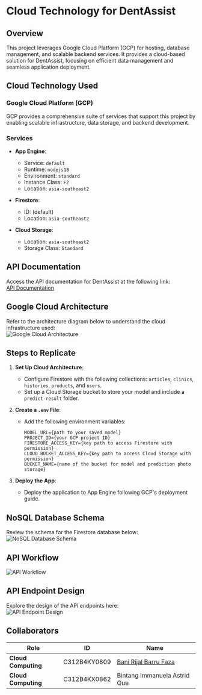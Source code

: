 # Cloud Technology for DentAssist

## Overview

This project leverages Google Cloud Platform (GCP) for hosting, database management, and scalable backend services. It provides a cloud-based solution for DentAssist, focusing on efficient data management and seamless application deployment.

## Cloud Technology Used

### Google Cloud Platform (GCP)

GCP provides a comprehensive suite of services that support this project by enabling scalable infrastructure, data storage, and backend development.

### Services

- **App Engine**:
  - Service: `default`
  - Runtime: `nodejs18`
  - Environment: `standard`
  - Instance Class: `F2`
  - Location: `asia-southeast2`

- **Firestore**:
  - ID: (default)
  - Location: `asia-southeast2`

- **Cloud Storage**:
  - Location: `asia-southeast2`
  - Storage Class: `Standard`

## API Documentation

Access the API documentation for DentAssist at the following link:  
[API Documentation](https://dent-assist-bangkit.et.r.appspot.com/documentation)

## Google Cloud Architecture

Refer to the architecture diagram below to understand the cloud infrastructure used:  
![Google Cloud Architecture](https://github.com/user-attachments/assets/ec9b1352-a98c-496b-a4c8-5dbbe2b2e54b)


## Steps to Replicate

1. **Set Up Cloud Architecture**:
   - Configure Firestore with the following collections: `articles`, `clinics`, `histories`, `products`, and `users`.
   - Set up a Cloud Storage bucket to store your model and include a `predict-result` folder.

2. **Create a `.env` File**:
   - Add the following environment variables:
     ```
     MODEL_URL={path to your saved model}
     PROJECT_ID={your GCP project ID}
     FIRESTORE_ACCESS_KEY={key path to access Firestore with permission}
     CLOUD_BUCKET_ACCESS_KEY={key path to access Cloud Storage with permission}
     BUCKET_NAME={name of the bucket for model and prediction photo storage}
     ```

3. **Deploy the App**:
   - Deploy the application to App Engine following GCP's deployment guide.


## NoSQL Database Schema

Review the schema for the Firestore database below:  
![NoSQL Database Schema](https://github.com/user-attachments/assets/fb34df6c-d2f6-4bab-86e6-decf3feb4d54)

## API Workflow

![API Workflow](https://github.com/user-attachments/assets/a90fb985-1b16-4e76-8a05-00e317b2e7a6)

## API Endpoint Design

Explore the design of the API endpoints here:  
![API Endpoint Design](https://github.com/user-attachments/assets/939e9aaf-6f9b-4ba5-b1dd-68e10c4d4f46)

## Collaborators

| **Role**               | **ID**           | **Name**                                                                                 |
|------------------------|------------------|----------------------------------------------------------------------------------------- |
| **Cloud Computing**    | C312B4KY0809     | [Bani Rijal Barru Faza](https://www.linkedin.com/in/bani-rijal-81a430282/)               |
| **Cloud Computing**    | C312B4KX0862     | Bintang Immanuela Astrid Que                                                             |

